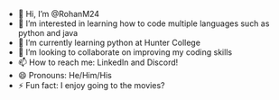 - 👋 Hi, I’m @RohanM24
- 👀 I’m interested in learning how to code multiple languages such as python and java 
- 🌱 I’m currently learning python at Hunter College
- 💞️ I’m looking to collaborate on improving my coding skills 
- 📫 How to reach me: LinkedIn and Discord!
- 😄 Pronouns: He/Him/His
- ⚡ Fun fact: I enjoy going to the movies?

<!---
RohanM24/RohanM24 is a ✨ special ✨ repository because its `README.md` (this file) appears on your GitHub profile.
You can click the Preview link to take a look at your changes.
--->
